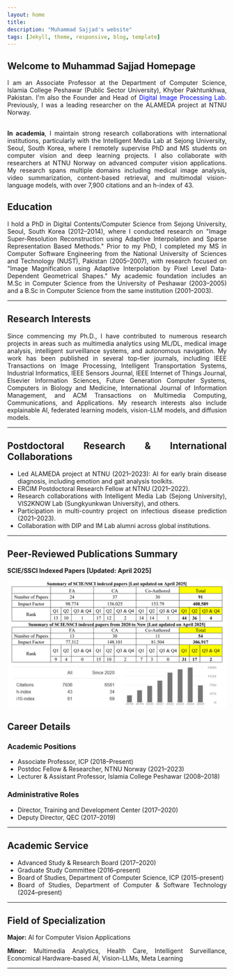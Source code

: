 ```yaml
---
layout: home
title: 
description: "Muhammad Sajjad's website"
tags: [Jekyll, theme, responsive, blog, template]
---
```


<h2>
<a id="Biography-page" class="anchor" href="#biography-pages" aria-hidden="true"><span class="octicon octicon-link"></span></a>Welcome to Muhammad Sajjad Homepage</h2>
<div style="text-align: justify; display: block; margin-right: auto;">

I am an Associate Professor at the Department of Computer Science, Islamia College Peshawar (Public Sector University), Khyber Pakhtunkhwa, Pakistan. I'm also the Founder and Head of <span style="color:blue">Digital Image Processing Lab</span>. Previously, I was a leading researcher on the ALAMEDA project at NTNU Norway.

<br><strong>In academia</strong>, I maintain strong research collaborations with international institutions, particularly with the Intelligent Media Lab at Sejong University, Seoul, South Korea, where I remotely supervise PhD and MS students on computer vision and deep learning projects. I also collaborate with researchers at NTNU Norway on advanced computer vision applications. My research spans multiple domains including medical image analysis, video summarization, content-based retrieval, and multimodal vision-language models, with over 7,900 citations and an h-index of 43.

<h2>
<a id="education" class="anchor" href="#education" aria-hidden="true"><span class="octicon octicon-link"></span></a>Education</h2>
<p>I hold a PhD in Digital Contents/Computer Science from Sejong University, Seoul, South Korea (2012–2014), where I conducted research on "Image Super-Resolution Reconstruction using Adaptive Interpolation and Sparse Representation Based Methods." Prior to my PhD, I completed my MS in Computer Software Engineering from the National University of Sciences and Technology (NUST), Pakistan (2005–2007), with research focused on "Image Magnification using Adaptive Interpolation by Pixel Level Data-Dependent Geometrical Shapes." My academic foundation includes an M.Sc in Computer Science from the University of Peshawar (2003–2005) and a B.Sc in Computer Science from the same institution (2001–2003).</p>
<hr />

<h2><a class="anchor" href="#research-interests" aria-hidden="true"><span class="octicon octicon-link"></span></a>Research Interests</h2>
<p>Since commencing my Ph.D., I have contributed to numerous research projects in areas such as multimedia analytics using ML/DL, medical image analysis, intelligent surveillance systems, and autonomous navigation. My work has been published in several top-tier journals, including IEEE Transactions on Image Processing, Intelligent Transportation Systems, Industrial Informatics, IEEE Sensors Journal, IEEE Internet of Things Journal, Elsevier Information Sciences, Future Generation Computer Systems, Computers in Biology and Medicine, International Journal of Information Management, and ACM Transactions on Multimedia Computing, Communications, and Applications. My research interests also include explainable AI, federated learning models, vision-LLM models, and  diffusion models.</p>
<hr />

<h2><a class="anchor" href="#postdoctoral-and-collaboration" aria-hidden="true"><span class="octicon octicon-link"></span></a>Postdoctoral Research & International Collaborations</h2>
<ul>
  <li>Led ALAMEDA project at NTNU (2021–2023): AI for early brain disease diagnosis, including emotion and gait analysis toolkits.</li>
  <li>ERCIM Postdoctoral Research Fellow at NTNU (2021–2022).</li>
  <li>Research collaborations with Intelligent Media Lab (Sejong University), VIS2KNOW Lab (Sungkyunkwan University), and others.</li>
  <li>Participation in multi-country project on infectious disease prediction (2021–2023).</li>
  <li>Collaboration with DIP and IM Lab alumni across global institutions.</li>
</ul>
<hr />

<h2><a class="anchor" href="#publication-summary" aria-hidden="true"><span class="octicon octicon-link"></span></a>Peer-Reviewed Publications Summary</h2>
<p><strong>SCIE/SSCI Indexed Papers [Updated: April 2025]</strong></p>
<img src="/images/publication_summary_April2025.png" alt="Publication Summary Table" style="max-width:100%; height:auto;">

<h2><a class="anchor" href="#career-details" aria-hidden="true"><span class="octicon octicon-link"></span></a>Career Details</h2>
<h3>Academic Positions</h3>
<ul>
  <li>Associate Professor, ICP (2018–Present)</li>
  <li>Postdoc Fellow & Researcher, NTNU Norway (2021–2023)</li>
  <li>Lecturer & Assistant Professor, Islamia College Peshawar (2008–2018)</li>
</ul>
<h3>Administrative Roles</h3>
<ul>
  <li>Director, Training and Development Center (2017–2020)</li>
  <li>Deputy Director, QEC (2017–2019)</li>
</ul>
<hr />

<h2><a class="anchor" href="#academic-service" aria-hidden="true"><span class="octicon octicon-link"></span></a>Academic Service</h2>
<ul>
  <li>Advanced Study & Research Board (2017–2020)</li>
  <li>Graduate Study Committee (2016–present)</li>
  <li>Board of Studies, Department of Computer Science, ICP (2015–present)</li>
  <li>Board of Studies, Department of Computer & Software Technology (2024–present)</li>
</ul>
<hr />

<h2><a class="anchor" href="#specialization" aria-hidden="true"><span class="octicon octicon-link"></span></a>Field of Specialization</h2>
<p><strong>Major:</strong> AI for Computer Vision Applications</p>
<p><strong>Minor:</strong> Multimedia Analytics, Health Care, Intelligent Surveillance, Economical Hardware-based AI, Vision-LLMs, Meta Learning</p>
<hr />